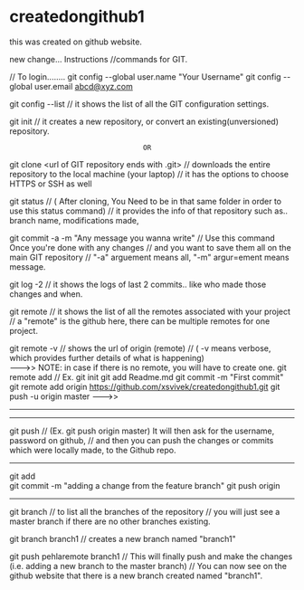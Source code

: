 # createdongithub1

this was created on github website.


new change... Instructions
//commands for GIT.

// To login........
git config --global user.name "Your Username"
git config --global user.email abcd@xyz.com 

git config --list      // it shows the list of all the GIT configuration settings. 

git  init           // it creates a new repository, or convert an existing(unversioned) repository.
                                     
                                     OR  

git clone <url of GIT repository ends with .git>        // downloads the entire repository to the local machine (your laptop)
                                                                                           // it has the options to choose HTTPS or SSH as well

git status       // ( After cloning, You Need to be in that same folder in order to use this status command)
                         //  it provides the info of that repository such as.. branch name, modifications made, 

git commit -a -m  "Any message you wanna write"     // Use this command Once you're done with any changes 
                                                                                                 // and you want to save them all on the main GIT repository
                                                                                                 // "-a" arguement  means all, "-m" argur=ement means message.
 
 git log  -2       // it shows the logs of last 2 commits.. like who made those changes and when. 


git remote    // it shows the list of all the remotes associated with your project                                                                                
                       // a "remote" is the github here, there can be multiple remotes for one project.

git remote -v   // shows the url of origin (remote)
                           // ( -v means verbose, which provides further details of what is happening)  
--->>
NOTE: in case if there is no remote, you will have to create one.
             git remote add <name you want for remote> 
             // Ex.   git init
                           git add Readme.md 
                           git commit -m "First commit"
                           git remote add origin https://github.com/xsvivek/createdongithub1.git
                           git push -u origin master
--->>

---------------------------------------------------------------------------
---------------------------------------------------------------------------


git push <remote> <branch name> // (Ex. git push origin master) It will then ask for the username, password on github, 
                                                                // and then you can push the changes or commits which were locally made, to the Github repo.

-------------------------------------------------------------------------------------------------------------

git add  
git commit -m "adding a change from the feature branch" 
git push origin <feature>


-----------------------------------------------------------

git branch   // to list all the branches of the repository
                        // you will just see a master branch if there are no other branches existing.

git branch branch1  // creates a new branch named "branch1"

git push pehlaremote branch1   // This will finally push and make the changes (i.e. adding a new branch to the master branch)
                                                            // You can now see on the github website that there is a new branch created named "branch1".
                                                            












